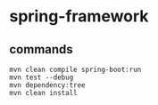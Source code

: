 # spring-framework

## commands

```
mvn clean compile spring-boot:run
mvn test --debug
mvn dependency:tree
mvn clean install
```